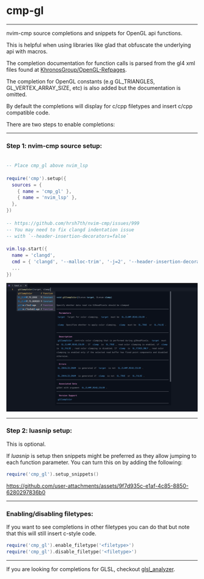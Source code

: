 # cmp-gl
---
nvim-cmp source completions and snippets for OpenGL api functions.

This is helpful when using libraries like glad that obfuscate the underlying api with macros.

The completion documentation for function calls is parsed from the gl4 xml files found at [KhronosGroup/OpenGL-Refpages](https://github.com/KhronosGroup/OpenGL-Refpages/tree/main/gl4).

The completion for OpenGL constants (e.g GL_TRIANGLES, GL_VERTEX_ARRAY_SIZE, etc) is also added but the documentation is omitted.

By default the completions will display for c/cpp filetypes and insert c/cpp compatible code.

There are two steps to enable completions:

---

### Step 1: nvim-cmp source setup:

```lua

-- Place cmp_gl above nvim_lsp

require('cmp').setup({
  sources = {
    { name = 'cmp_gl' },
    { name = 'nvim_lsp' },
  },
})

-- https://github.com/hrsh7th/nvim-cmp/issues/999
-- You may need to fix clangd indentation issue
-- with `--header-insertion-decorators=false`

vim.lsp.start({
  name = 'clangd',
  cmd = { 'clangd', '--malloc-trim', '-j=2', '--header-insertion-decorators=false' },
  ...
})

```

 ![](demo.png)

---

### Step 2: luasnip setup:

This is optional.

If *luasnip* is setup then snippets might be preferred as they allow jumping to
each function parameter. You can turn this on by adding the following:

```lua
require('cmp_gl').setup_snippets()
```

https://github.com/user-attachments/assets/9f7d935c-e1af-4c85-8850-6280297836b0

---

### Enabling/disabling filetypes:

If you want to see completions in other filetypes you can do that but note that this will still insert c-style code. 

```lua
require('cmp_gl').enable_filetype('<filetype>')
require('cmp_gl').disable_filetype('<filetype>')
```

---

If you are looking for completions for GLSL, checkout [glsl_analyzer](https://github.com/nolanderc/glsl_analyzer).
